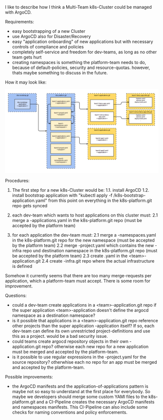 I like to describe how I think a Multi-Team k8s-Cluster could be managed with ArgoCD.

Requirements:

- easy bootstrapping of a new Cluster
- use ArgoCD also for Disaster/Recovery
- easy "application onboarding" of new applications but with necessary controls of compliance and policies
- completely self-service and freedom for dev-teams, as long as no other team gets hurt
- creating namespaces is something the platform-team needs to do, because of default-policies, security and resource-quotas. however, thats maybe something to discuss in the future.

How it may look like:

![argocd structure](/argocd_objects_repos.png?raw=true "argocd structure")

Procedures:

1. The first step for a new k8s-Cluster would be:
  1.1. install ArgoCD
  1.2. install bootstrap application with "kubectl apply -f <gitrepo>/k8s-bootstrap-application.yaml"
  from this point on everything in the k8s-platform.git repo gets synced
  
2. each dev-team which wants to host applications on this cluster must:
  2.1 merge a <team>-applications.yaml in the k8s-platform.git repo (must be accepted by the platform team)
  
3. for each application the dev-team must:
  2.1 merge a <team>-namespaces.yaml in the k8s-platform.git repo for the new namespace (must be accepted by the platform team)
  2.2 merge <team>-project.yaml which contains the new <application>-infra repo und destination namespace in the k8s-platform.git repo  (must be accepted by the platform team)
  2.3 create <application>.yaml in the \<team\>-application.git
  2.4 create <application>-infra.git repo where the actual infrastructure is defined

Somehow it currently seems that there are too many merge-requests per application, which a platform-team must accept. There is some room for improvement.

Questions:

- could a dev-team create applications in a \<team\>-application.git repo if the super application \<team\>-application doesn't define the argocd namespace as a destination namespace?
- is it possible that applications in a \<team\>-application.git repo reference other projects than the super application <team>-application itself? If so, each dev-team can define its own unrestricted project-definitions and use this as a project. would be a bad security issue.
- could teams create argocd repository objects in their own <team>-application.git repo? otherwise each new repo for a new application must be merged and accepted by the platform-team.
- is it possible to use regular expressions in the <team>-project.yaml for the source repository? otherwhise each no repo for an app must be merged and accepted by the platform-team.
  
Possible improvements:

- the ArgoCD manifests and the application-of-applications pattern is maybe not so easy to understand at the first place for everybody. So maybe we developers should merge some custom YAMl files to the k8s-platform.git and a CI-Pipeline creates the necessary ArgoCD manifests and namespaces manifests. This CI-Pipeline can also include some checks for naming conventions and policy enforcements.
